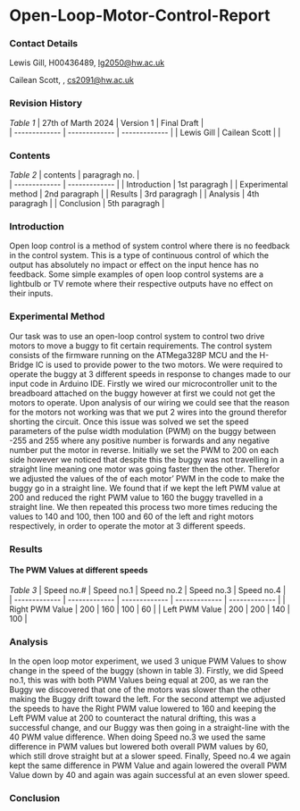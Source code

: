 # Open-Loop-Motor-Control-Report
### Contact Details
Lewis Gill, H00436489, lg2050@hw.ac.uk 

Cailean Scott, , cs2091@hw.ac.uk

### Revision History
*Table 1*
| 27th of Marth 2024 | Version 1     | Final Draft   |              
| -------------      | ------------- | ------------- | 
| Lewis Gill         | Cailean Scott |               | 
### Contents
*Table 2*
| contents            | paragragh no. |          
| -------------       | ------------- |
| Introduction        | 1st paragragh | 
| Experimental method | 2nd paragraph |
| Results             | 3rd paragragh |
| Analysis            | 4th paragragh |
| Conclusion          | 5th paragragh |


### Introduction
Open loop control is a method of system control where there is no feedback in the control system. This is a type of continuous control of which the output has absolutely no impact or effect on the input hence has no feedback. Some simple examples of open loop control systems are a lightbulb or TV remote where their respective outputs have no effect on their inputs. 
### Experimental Method
Our task was to use an open-loop control system to control two drive motors to move a buggy to fit certain requirements. The control system consists of the firmware running on the ATMega328P MCU and the H-Bridge IC is used to provide power to the two motors.  We were required to operate the buggy at 3 different speeds in response to changes made to our input code in Arduino IDE. Firstly we wired our microcontroller unit to the breadboard attached on the buggy however at first we could not get the motors to operate. Upon analysis of our wiring we could see that the reason for the motors not working was that we put 2 wires into the ground therefor shorting the circuit.  Once this issue was solved we set the speed parameters of the pulse width modulation (PWM) on the buggy between -255 and 255 where any positive number is forwards and any negative number put the motor in reverse. Initially we set the PWM to 200 on each side however we noticed that despite this the buggy was not travelling in a straight line meaning one motor was going faster then the other.  Therefor we adjusted the values of the of each motor’ PWM in the code to make the buggy go in a straight line. We found that if we kept the left PWM value at 200 and reduced the right PWM value to 160 the buggy travelled in a straight line. We then repeated this process two more times reducing the values to 140 and 100, then 100 and 60 of the left and right motors respectively, in order to operate the motor at 3 different speeds. 
### Results 
#### The PWM Values at different speeds 
*Table 3*
| Speed no.#      | Speed no.1    | Speed no.2    | Speed no.3    |  Speed no.4    |           
| -------------   | ------------- | ------------- | ------------- |  ------------- | 
| Right PWM Value |     200       |      160      |     100       |       60       |
| Left  PWM Value |     200       |      200      |     140       |       100      |

### Analysis
In the open loop motor experiment, we used 3 unique PWM Values to show change in the speed of the buggy (shown in table 3). Firstly, we did Speed no.1, this was with both PWM Values being equal at 200, as we ran the Buggy we discovered that one of the motors was slower than the other making the Buggy drift toward the left. For the second attempt we adjusted the speeds to have the Right PWM value lowered to 160 and keeping the Left PWM value at 200 to counteract the natural drifting, this was a successful change, and our Buggy was then going in a straight-line with the 40 PWM value difference. When doing Speed no.3 we used the same difference in PWM values but lowered both overall PWM values by 60, which still drove straight but at a slower speed. Finally, Speed no.4 we again kept the same difference in PWM Value and again lowered the overall PWM Value down by 40 and again was again successful at an even slower speed.
### Conclusion
